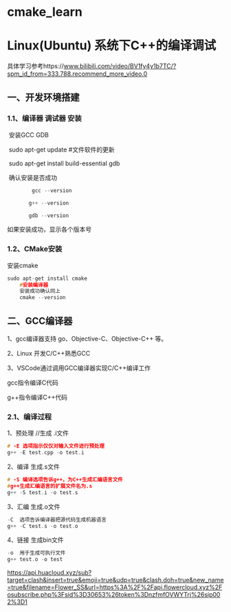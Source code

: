 # cmake_learn

# Linux(Ubuntu) 系统下C++的编译调试

具体学习参考https://www.bilibili.com/video/BV1fy4y1b7TC/?spm_id_from=333.788.recommend_more_video.0

## 一、开发环境搭建

### 1.1、编译器 调试器 安装

​		安装GCC   GDB

​		sudo apt-get update #文件软件的更新

​		sudo apt-get install build-essential gdb

​		确认安装是否成功

```c++
		gcc --version

​		g++ --version

​		gdb --version
```

如果安装成功，显示各个版本号

### 1.2、CMake安装

安装cmake

```c++
sudo apt-get install cmake
    #安装编译器
    安装成功确认同上
    cmake --version
```

## 二、GCC编译器

1、gcc编译器支持 go、Objective-C、Objective-C++  等。

2、Linux 开发C/C++熟悉GCC

3、VSCode通过调用GCC编译器实现C/C++编译工作

gcc指令编译C代码

g++指令编译C++代码

### 2.1、编译过程

1、预处理  //生成 .i文件

```c++
# -E 选项指示仅仅对输入文件进行预处理
g++ -E test.cpp -o test.i
```

2、编译 生成.s文件

```c++
# -S 编译选项告诉g++，为C++生成汇编语言文件
#g++生成汇编语言的扩展文件名为.s
g++ -S test.i -o test.s
```

3、汇编 生成.o文件

```c++
-C  选项告诉编译器把源代码生成机器语言
g++ -C test.s -o test.o
```

4、链接  生成bin文件

```c++
-o  用于生成可执行文件
g++ test.o -o test
```

https://api.huacloud.xyz/sub?target=clash&insert=true&emoji=true&udp=true&clash.doh=true&new_name=true&filename=Flower_SS&url=https%3A%2F%2Fapi.flowercloud.xyz%2Fosubscribe.php%3Fsid%3D30653%26token%3DnzfmfOVWYTrj%26sip002%3D1
